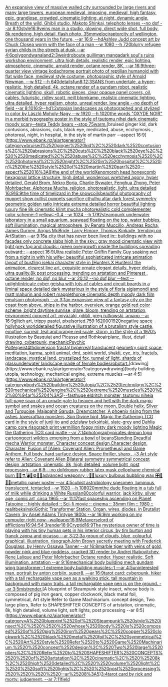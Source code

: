 [An expansive view of massive walled city surrounded by large rivers and many large towers, european medieval, imposing, medieval, high fantasy, epic, grandiose, crowded, cinematic lighting, at night, dynamic angle, Breath of the wild, Ghibli studio, Makoto Shinkai, telephoto lenses --no dof --ar 8:10](https://www.ebank.nz/aiartgenerator?category=An%2520expansive%2520view%2520of%2520massive%2520walled%2520city%2520surrounded%2520by%2520large%2520rivers%2520and%2520many%2520large%2520towers%2C%2520european%2520medieval%2C%2520imposing%2C%2520medieval%2C%2520high%2520fantasy%2C%2520epic%2C%2520grandiose%2C%2520crowded%2C%2520cinematic%2520lighting%2C%2520at%2520night%2C%2520dynamic%2520angle%2C%2520Breath%2520of%2520the%2520wild%2C%2520Ghibli%2520studio%2C%2520Makoto%2520Shinkai%2C%2520telephoto%2520lenses%2520--no%2520dof%2520--ar%25208%3A10)[style](https://www.ebank.nz/aiartgenerator?category=style)[16:9](https://www.ebank.nz/aiartgenerator?category=16%3A9)[veins man in a studio, glowing, direct wide shot, full body, 8k rendering, high detail, flash photo, 35mm](https://www.ebank.nz/aiartgenerator?category=veins%2520man%2520in%2520a%2520studio%2C%2520glowing%2C%2520direct%2520wide%2520shot%2C%2520full%2520body%2C%25208k%2520rendering%2C%2520high%2520detail%2C%2520flash%2520photo%2C%252035mm)[velociraptor](https://www.ebank.nz/aiartgenerator?category=velociraptor)[city of wellington, one thousand years in the future, --ar 16:9 --hd](https://www.ebank.nz/aiartgenerator?category=city%2520of%2520wellington%2C%2520one%2520thousand%2520years%2520in%2520the%2520future%2C%2520--ar%252016%3A9%2520--hd)[Ashley Judd concept art by Chuck Close](https://www.ebank.nz/aiartgenerator?category=Ashley%2520Judd%2520concept%2520art%2520by%2520Chuck%2520Close)[a worm with the face of a man --w 1080 --h 720](https://www.ebank.nz/aiartgenerator?category=a%2520worm%2520with%2520the%2520face%2520of%2520a%2520man%2520--w%25201080%2520--h%2520720)[blurry refugee syrian childs in the streets at dusk  --ar 4:6](https://www.ebank.nz/aiartgenerator?category=blurry%2520refugee%2520syrian%2520childs%2520in%2520the%2520streets%2520at%2520dusk%2520%2520--ar%25204%3A6)[polygondwanaland](https://www.ebank.nz/aiartgenerator?category=polygondwanaland)[2:3](https://www.ebank.nz/aiartgenerator?category=2%3A3)[weird](https://www.ebank.nz/aiartgenerator?category=weird)[roboute guilliman manga](https://www.ebank.nz/aiartgenerator?category=roboute%2520guilliman%2520manga)[dark soul's ruins workshop environment, ultra high details, realistic render, epic lighting, atmospheric, cinematic, arnold render, octane render, 8K, --ar 16:9](https://www.ebank.nz/aiartgenerator?category=dark%2520soul%27s%2520ruins%2520workshop%2520environment%2C%2520ultra%2520high%2520details%2C%2520realistic%2520render%2C%2520epic%2520lighting%2C%2520atmospheric%2C%2520cinematic%2C%2520arnold%2520render%2C%2520octane%2520render%2C%25208K%2C%2520--ar%252016%3A9)[three-quarter view vintage kodachrome portrait photo of reptilian humanoid with flat wide face, medieval style costume, photographic style of Arnold Newman, --w 512 --h 640](https://www.ebank.nz/aiartgenerator?category=three-quarter%2520view%2520vintage%2520kodachrome%2520portrait%2520photo%2520of%2520reptilian%2520humanoid%2520with%2520flat%2520wide%2520face%2C%2520medieval%2520style%2520costume%2C%2520photographic%2520style%2520of%2520Arnold%2520Newman%2C%2520--w%2520512%2520--h%2520640)[details](https://www.ebank.nz/aiartgenerator?category=details)[fun](https://www.ebank.nz/aiartgenerator?category=fun)[8:1](https://www.ebank.nz/aiartgenerator?category=8%3A1)[2:3](https://www.ebank.nz/aiartgenerator?category=2%3A3)[SANS from undertale, a hyper-realistic, high detailed, 4k, octane render of a gundam robot, realistic cinematic lighting, skull, robotic pieces, clear opaque panel covers, oil, cables, futuristic, ridley scott, neill blomkamp, realistic cinematic lighting, ultra detailed, hyper realism, photo, unreal render, low angle --no depth of field --ar 8:10](https://www.ebank.nz/aiartgenerator?category=SANS%2520from%2520undertale%2C%2520a%2520hyper-realistic%2C%2520high%2520detailed%2C%25204k%2C%2520octane%2520render%2520of%2520a%2520gundam%2520robot%2C%2520realistic%2520cinematic%2520lighting%2C%2520skull%2C%2520robotic%2520pieces%2C%2520clear%2520opaque%2520panel%2520covers%2C%2520oil%2C%2520cables%2C%2520futuristic%2C%2520ridley%2520scott%2C%2520neill%2520blomkamp%2C%2520realistic%2520cinematic%2520lighting%2C%2520ultra%2520detailed%2C%2520hyper%2520realism%2C%2520photo%2C%2520unreal%2520render%2C%2520low%2520angle%2520--no%2520depth%2520of%2520field%2520--ar%25208%3A10)[16:9](https://www.ebank.nz/aiartgenerator?category=16%3A9)[--hd](https://www.ebank.nz/aiartgenerator?category=--hd)[1:2](https://www.ebank.nz/aiartgenerator?category=1%3A2)[utopian landscapes as photographed and stylized in color by László Moholy-Nagy --w 1920 --h 1020](https://www.ebank.nz/aiartgenerator?category=utopian%2520landscapes%2520as%2520photographed%2520and%2520stylized%2520in%2520color%2520by%2520L%C3%A1szl%C3%B3%2520Moholy-Nagy%2520--w%25201920%2520--h%25201020)[the words "OXYDE NOIR" in a morbid typography poster in the style of tsutomu nihei dark cinematic moody scary](https://www.ebank.nz/aiartgenerator?category=the%2520words%2520%22OXYDE%2520NOIR%22%2520in%2520a%2520morbid%2520typography%2520poster%2520in%2520the%2520style%2520of%2520tsutomu%2520nihei%2520dark%2520cinematic%2520moody%2520scary)[--test](https://www.ebank.nz/aiartgenerator?category=--test)[a Teddy bears --stop 75](https://www.ebank.nz/aiartgenerator?category=a%2520Teddy%2520bears%2520--stop%252075)[warm.](https://www.ebank.nz/aiartgenerator?category=warm.)[bruised ginger kid, dark contusions, abrasions, cuts, black eye,  medicated, abuse, ecchymosis , photoreal, night, in hospital, in the style of martin parr --aspect 16:9](https://www.ebank.nz/aiartgenerator?category=bruised%2520ginger%2520kid%2C%2520dark%2520contusions%2C%2520abrasions%2C%2520cuts%2C%2520black%2520eye%2C%2520%2520medicated%2C%2520abuse%2C%2520ecchymosis%2520%2C%2520photoreal%2C%2520night%2C%2520in%2520hospital%2C%2520in%2520the%2520style%2520of%2520martin%2520parr%2520--aspect%252016%3A9)[the end of the world](https://www.ebank.nz/aiartgenerator?category=the%2520end%2520of%2520the%2520world)[Xenomorph head honeycomb hexagonal lattice structure  ,high detail, wonderous wretched agony, hyper detailed, Gerald Brom, Nekro Borja, Charlie Bywater, Fenghua Zhong, Peter Mohrbacher, Alphonse Mucha, religion, photorealistic, light, ultra detailed 16:9](https://www.ebank.nz/aiartgenerator?category=Xenomorph%2520head%2520honeycomb%2520hexagonal%2520lattice%2520structure%2520%2520%2Chigh%2520detail%2C%2520wonderous%2520wretched%2520agony%2C%2520hyper%2520detailed%2C%2520Gerald%2520Brom%2C%2520Nekro%2520Borja%2C%2520Charlie%2520Bywater%2C%2520Fenghua%2520Zhong%2C%2520Peter%2520Mohrbacher%2C%2520Alphonse%2520Mucha%2C%2520religion%2C%2520photorealistic%2C%2520light%2C%2520ultra%2520detailed%252016%3A9)[16:9](https://www.ebank.nz/aiartgenerator?category=16%3A9)[the time of time](https://www.ebank.nz/aiartgenerator?category=the%2520time%2520of%2520time)[lizard in the snow](https://www.ebank.nz/aiartgenerator?category=lizard%2520in%2520the%2520snow)[coils](https://www.ebank.nz/aiartgenerator?category=coils)[beautiful photography of muppet show cultist puppets sacrifice cthulhu altar dark forest symmetry geometric golden ratio intricate extreme detailed horror beautiful lighting luxury fine 8k  cinematic klimt mucha photorealistic cold complementer color scheme::1 yellow::-0.4 --w 1024 --h 1792](https://www.ebank.nz/aiartgenerator?category=beautiful%2520photography%2520of%2520muppet%2520show%2520cultist%2520puppets%2520sacrifice%2520cthulhu%2520altar%2520dark%2520forest%2520symmetry%2520geometric%2520golden%2520ratio%2520intricate%2520extreme%2520detailed%2520horror%2520beautiful%2520lighting%2520luxury%2520fine%25208k%2520%2520cinematic%2520klimt%2520mucha%2520photorealistic%2520cold%2520complementer%2520color%2520scheme%3A%3A1%2520yellow%3A%3A-0.4%2520--w%25201024%2520--h%25201792)[steampunk underwater laboratory in a small aquarium, seawead floating on the top, water bubbles, soft illumination, magical atmosphere, by Renato Muccillo, Andreas Rocha, James Gurney, Angus McBride, Larry Elmore, Thomas Kinkade, trending on ArtStation --ar 9:16](https://www.ebank.nz/aiartgenerator?category=steampunk%2520underwater%2520laboratory%2520in%2520a%2520small%2520aquarium%2C%2520seawead%2520floating%2520on%2520the%2520top%2C%2520water%2520bubbles%2C%2520soft%2520illumination%2C%2520magical%2520atmosphere%2C%2520by%2520Renato%2520Muccillo%2C%2520Andreas%2520Rocha%2C%2520James%2520Gurney%2C%2520Angus%2520McBride%2C%2520Larry%2520Elmore%2C%2520Thomas%2520Kinkade%2C%2520trending%2520on%2520ArtStation%2520--ar%25209%3A16)[a city that has never been lived in:: buildings with no facades only concrete slabs high in the sky:: gray mood cinematic view with light grey fog and clouds:: green overgrowth inside the buildings spreading outward:: --aspect 16:9](https://www.ebank.nz/aiartgenerator?category=a%2520city%2520that%2520has%2520never%2520been%2520lived%2520in%3A%3A%2520buildings%2520with%2520no%2520facades%2520only%2520concrete%2520slabs%2520high%2520in%2520the%2520sky%3A%3A%2520gray%2520mood%2520cinematic%2520view%2520with%2520light%2520grey%2520fog%2520and%2520clouds%3A%3A%2520green%2520overgrowth%2520inside%2520the%2520buildings%2520spreading%2520outward%3A%3A%2520--aspect%252016%3A9)[Ultra realistic Peter Griffin Family Guy soaking wet from a night in with his wife](https://www.ebank.nz/aiartgenerator?category=Ultra%2520realistic%2520Peter%2520Griffin%2520Family%2520Guy%2520soaking%2520wet%2520from%2520a%2520night%2520in%2520with%2520his%2520wife)[< beautiful sophisticated intricate animation layout of bustling isekai character,style in [Hunters X Hunters] the animation, clearest line art, exquisite ornate elegant details, hyper details, ultra quality,8k post processing, trending on artstation and Pinterest , octane render, no dof, no blur --ar 20:12 --no dof,blur --test --uplight](https://www.ebank.nz/aiartgenerator?category=%3C%2520beautiful%2520sophisticated%2520intricate%2520animation%2520layout%2520of%2520bustling%2520isekai%2520character%2Cstyle%2520in%2520%5BHunters%2520X%2520Hunters%5D%2520the%2520animation%2C%2520clearest%2520line%2520art%2C%2520exquisite%2520ornate%2520elegant%2520details%2C%2520hyper%2520details%2C%2520ultra%2520quality%2C8k%2520post%2520processing%2C%2520trending%2520on%2520artstation%2520and%2520Pinterest%2520%2C%2520octane%2520render%2C%2520no%2520dof%2C%2520no%2520blur%2520--ar%252020%3A12%2520--no%2520dof%2Cblur%2520--test%2520--uplight)[intricate cyber geisha with lots of cables and circuit boards in a liminal space detailed dark mysterious in the style of floria sigismondi and matt mahurin and robert mapplethorpe cinematic depth moody dark film emulsion photograph --ar 3:1](https://www.ebank.nz/aiartgenerator?category=intricate%2520cyber%2520geisha%2520with%2520lots%2520of%2520cables%2520and%2520circuit%2520boards%2520in%2520a%2520liminal%2520space%2520detailed%2520dark%2520mysterious%2520in%2520the%2520style%2520of%2520floria%2520sigismondi%2520and%2520matt%2520mahurin%2520and%2520robert%2520mapplethorpe%2520cinematic%2520depth%2520moody%2520dark%2520film%2520emulsion%2520photograph%2520--ar%25203%3A1)[an expansive view of a fantasy city on the coast from above, ships in the harbor, overview, orange gold red color scheme, bright daytime sunrise, glare, bloom, trending on artstation, environment concept art, miyazaki, gihbli, greg rutkowski, amano --ar 16:9](https://www.ebank.nz/aiartgenerator?category=an%2520expansive%2520view%2520of%2520a%2520fantasy%2520city%2520on%2520the%2520coast%2520from%2520above%2C%2520ships%2520in%2520the%2520harbor%2C%2520overview%2C%2520orange%2520gold%2520red%2520color%2520scheme%2C%2520bright%2520daytime%2520sunrise%2C%2520glare%2C%2520bloom%2C%2520trending%2520on%2520artstation%2C%2520environment%2520concept%2520art%2C%2520miyazaki%2C%2520gihbli%2C%2520greg%2520rutkowski%2C%2520amano%2520--ar%252016%3A9)[glitch art, trippy pastel, pixelsorted](https://www.ebank.nz/aiartgenerator?category=glitch%2520art%2C%2520trippy%2520pastel%2C%2520pixelsorted)[.75](https://www.ebank.nz/aiartgenerator?category=.75)[9:16](https://www.ebank.nz/aiartgenerator?category=9%3A16)[2000](https://www.ebank.nz/aiartgenerator?category=2000)[1920](https://www.ebank.nz/aiartgenerator?category=1920)[negative space hollyhock world](https://www.ebank.nz/aiartgenerator?category=negative%2520space%2520hollyhock%2520world)[detailed figurative illustration of a brutalism style castle, emotive, surreal, teal and orange red scale, storm, in the style of a 1970’s illustration by Basquiat and Picasso and Rothko](https://www.ebank.nz/aiartgenerator?category=detailed%2520figurative%2520illustration%2520of%2520a%2520brutalism%2520style%2520castle%2C%2520emotive%2C%2520surreal%2C%2520teal%2520and%2520orange%2520red%2520scale%2C%2520storm%2C%2520in%2520the%2520style%2520of%2520a%25201970%E2%80%99s%2520illustration%2520by%2520Basquiat%2520and%2520Picasso%2520and%2520Rothko)[airplane, illust, detail drawing, cyberpunk, mechanic](https://www.ebank.nz/aiartgenerator?category=airplane%2C%2520illust%2C%2520detail%2520drawing%2C%2520cyberpunk%2C%2520mechanic)[Psychic Poltergeist](https://www.ebank.nz/aiartgenerator?category=Psychic%2520Poltergeist)[4thdimension,fractal,hyperreal,translucent,geometry,spirit,space,meditation, karma, spirit animal, dmt, spirit world, shakti, eye, iris, fractals, landscape, mystical land, crystalized fox, tunnel of light, shards of glass](https://www.ebank.nz/aiartgenerator?category=4thdimension%2Cfractal%2Chyperreal%2Ctranslucent%2Cgeometry%2Cspirit%2Cspace%2Cmeditation%2C%2520karma%2C%2520spirit%2520animal%2C%2520dmt%2C%2520spirit%2520world%2C%2520shakti%2C%2520eye%2C%2520iris%2C%2520fractals%2C%2520landscape%2C%2520mystical%2520land%2C%2520crystalized%2520fox%2C%2520tunnel%2520of%2520light%2C%2520shards%2520of%2520glass)[underwater landscape made of female bodies](https://www.ebank.nz/aiartgenerator?category=underwater%2520landscape%2520made%2520of%2520female%2520bodies)[robot](https://www.ebank.nz/aiartgenerator?category=robot)[art.](https://www.ebank.nz/aiartgenerator?category=art.)[drawing](https://www.ebank.nz/aiartgenerator?category=drawing)[body building utopia, technology, mechanical engine, extreme muscles —ar 4:5](https://www.ebank.nz/aiartgenerator?category=body%2520building%2520utopia%2C%2520technology%2C%2520mechanical%2520engine%2C%2520extreme%2520muscles%2520%E2%80%94ar%25204%3A5)[--fast](https://www.ebank.nz/aiartgenerator?category=--fast)[huge eldritch monster, tsutomu nihei](https://www.ebank.nz/aiartgenerator?category=huge%2520eldritch%2520monster%2C%2520tsutomu%2520nihei)[a full-page scan of an ornate gate to heaven and hell with the dark magic symbol and snakes and ocean creatures on the moon, Double helix, Silver and Turquoise, Majapahit Garuda, Dreamcatcher, A phoenix rising from the ashes, lovecraftian monsters, Sun Divine bird, Magic the Gathering TCG card in the style of junji ito and zdzisław beksiński, slate-grey and Dahlia camp core risograph print vermillion foggy misty dark moody lighting Magic the Gathering TCG card matte --ar 7:14](https://www.ebank.nz/aiartgenerator?category=a%2520full-page%2520scan%2520of%2520an%2520ornate%2520gate%2520to%2520heaven%2520and%2520hell%2520with%2520the%2520dark%2520magic%2520symbol%2520and%2520snakes%2520and%2520ocean%2520creatures%2520on%2520the%2520moon%2C%2520Double%2520helix%2C%2520Silver%2520and%2520Turquoise%2C%2520Majapahit%2520Garuda%2C%2520Dreamcatcher%2C%2520A%2520phoenix%2520rising%2520from%2520the%2520ashes%2C%2520lovecraftian%2520monsters%2C%2520Sun%2520Divine%2520bird%2C%2520Magic%2520the%2520Gathering%2520TCG%2520card%2520in%2520the%2520style%2520of%2520junji%2520ito%2520and%2520zdzis%C5%82aw%2520beksi%C5%84ski%2C%2520slate-grey%2520and%2520Dahlia%2520camp%2520core%2520risograph%2520print%2520vermillion%2520foggy%2520misty%2520dark%2520moody%2520lighting%2520Magic%2520the%2520Gathering%2520TCG%2520card%2520matte%2520--ar%25207%3A14)[photography](https://www.ebank.nz/aiartgenerator?category=photography)[pirates demon logo cartoon](https://www.ebank.nz/aiartgenerator?category=pirates%2520demon%2520logo%2520cartoon)[geert wilders emerging from a bowl of beans](https://www.ebank.nz/aiartgenerator?category=geert%2520wilders%2520emerging%2520from%2520a%2520bowl%2520of%2520beans)[Standing Dreadful mecha Warrior monster, Character concept design,Character design,  Character, Fusion of [Alien: Covenant Alien: Prometheus] and Game Anthem,  Full body,  hard surface design, Space thriller, sharp , ::3  Art style refer to Alien: Covenant Alien   Bilateral symmetry       symmetrical   concept design,  artstation, cinematic,  8k, high detailed,  volume light,  post processing    --ar 6:9   --no dof](https://www.ebank.nz/aiartgenerator?category=Standing%2520Dreadful%2520mecha%2520Warrior%2520monster%2C%2520Character%2520concept%2520design%2CCharacter%2520design%2C%2520%2520Character%2C%2520Fusion%2520of%2520%5BAlien%3A%2520Covenant%2520Alien%3A%2520Prometheus%5D%2520and%2520Game%2520Anthem%2C%2520%2520Full%2520body%2C%2520%2520hard%2520surface%2520design%2C%2520Space%2520thriller%2C%2520sharp%2520%2C%2520%3A%3A3%2520%2520Art%2520style%2520refer%2520to%2520Alien%3A%2520Covenant%2520Alien%2520%2520%2520Bilateral%2520symmetry%2520%2520%2520%2520%2520%2520%2520symmetrical%2520%2520%2520concept%2520design%2C%2520%2520artstation%2C%2520cinematic%2C%2520%25208k%2C%2520high%2520detailed%2C%2520%2520volume%2520light%2C%2520%2520post%2520processing%2520%2520%2520%2520--ar%25206%3A9%2520%2520%2520--no%2520dof)[droopy rubber latex mask cellophane chemical burn 🩻💉⚗️💣🧨⚙️🔩💎advanced weaponry 💡🔌📡luxury bulbous bubbling wax 🎛📀📀📀metallic paper poster —ar 4:5](https://www.ebank.nz/aiartgenerator?category=droopy%2520rubber%2520latex%2520mask%2520cellophane%2520chemical%2520burn%2520%F0%9F%A9%BB%F0%9F%92%89%E2%9A%97%EF%B8%8F%F0%9F%92%A3%F0%9F%A7%A8%E2%9A%99%EF%B8%8F%F0%9F%94%A9%F0%9F%92%8Eadvanced%2520weaponry%2520%F0%9F%92%A1%F0%9F%94%8C%F0%9F%93%A1luxury%2520bulbous%2520bubbling%2520wax%2520%F0%9F%8E%9B%F0%9F%93%80%F0%9F%93%80%F0%9F%93%80metallic%2520paper%2520poster%2520%E2%80%94ar%25204%3A5)[cubist astrobiology specimen, luminous, translucent, tentacled --w 1920 --h 1080](https://www.ebank.nz/aiartgenerator?category=cubist%2520astrobiology%2520specimen%2C%2520luminous%2C%2520translucent%2C%2520tentacled%2520--w%25201920%2520--h%25201080)[20mm](https://www.ebank.nz/aiartgenerator?category=20mm)[the dude floating in a tub full of milk while drinking a White Russian](https://www.ebank.nz/aiartgenerator?category=the%2520dude%2520floating%2520in%2520a%2520tub%2520full%2520of%2520milk%2520while%2520drinking%2520a%2520White%2520Russian)[80](https://www.ebank.nz/aiartgenerator?category=80)[colorful warrior, jack kirby, silver age, comic art, circa 1965 --ar 11:17](https://www.ebank.nz/aiartgenerator?category=colorful%2520warrior%2C%2520jack%2520kirby%2C%2520silver%2520age%2C%2520comic%2520art%2C%2520circa%25201965%2520--ar%252011%3A17)[fast spaceship ascending on Planet Tatooine :: highly detailed :: Sci-fi movie :: cinema :: 35mm film :: 1980 :: real](https://www.ebank.nz/aiartgenerator?category=fast%2520spaceship%2520ascending%2520on%2520Planet%2520Tatooine%2520%3A%3A%2520highly%2520detailed%2520%3A%3A%2520Sci-fi%2520movie%2520%3A%3A%2520cinema%2520%3A%3A%252035mm%2520film%2520%3A%3A%25201980%2520%3A%3A%2520real)[it](https://www.ebank.nz/aiartgenerator?category=it)[beksinski](https://www.ebank.nz/aiartgenerator?category=beksinski)[Gothic Transformer Station, Organ, wires, diodes,  in Brutalist Cavern,  by Ansel Adams Tintype 1800s --ar 16:9](https://www.ebank.nz/aiartgenerator?category=Gothic%2520Transformer%2520Station%2C%2520Organ%2C%2520wires%2C%2520diodes%2C%2520%2520in%2520Brutalist%2520Cavern%2C%2520%2520by%2520Ansel%2520Adams%2520Tintype%25201800s%2520--ar%252016%3A9)[im working on my computer right now](https://www.ebank.nz/aiartgenerator?category=im%2520working%2520on%2520my%2520computer%2520right%2520now)[--wallpaper](https://www.ebank.nz/aiartgenerator?category=--wallpaper)[16:9](https://www.ebank.nz/aiartgenerator?category=16%3A9)[Metaverse](https://www.ebank.nz/aiartgenerator?category=Metaverse)[lord of afflictions](https://www.ebank.nz/aiartgenerator?category=lord%2520of%2520afflictions)[16:9](https://www.ebank.nz/aiartgenerator?category=16%3A9)[4:5](https://www.ebank.nz/aiartgenerator?category=4%3A5)[4:3](https://www.ebank.nz/aiartgenerator?category=4%3A3)[render](https://www.ebank.nz/aiartgenerator?category=render)[16:9](https://www.ebank.nz/aiartgenerator?category=16%3A9)[Cryptid](https://www.ebank.nz/aiartgenerator?category=Cryptid)[16:9](https://www.ebank.nz/aiartgenerator?category=16%3A9)[The mysterious owner of time is playing with his tiny human pets in his interior circus, by tim burton and franck zappa and picasso --ar 3:2](https://www.ebank.nz/aiartgenerator?category=The%2520mysterious%2520owner%2520of%2520time%2520is%2520playing%2520with%2520his%2520tiny%2520human%2520pets%2520in%2520his%2520interior%2520circus%2C%2520by%2520tim%2520burton%2520and%2520franck%2520zappa%2520and%2520picasso%2520--ar%25203%3A2)[2:3](https://www.ebank.nz/aiartgenerator?category=2%3A3)[a group of clouds, blue, colourful, graphical, illustration, risograph](https://www.ebank.nz/aiartgenerator?category=a%2520group%2520of%2520clouds%2C%2520blue%2C%2520colourful%2C%2520graphical%2C%2520illustration%2C%2520risograph)[John Brown secretly meeting with Frederick Douglass, by Henry Ossawa Tanner --ar 16:8](https://www.ebank.nz/aiartgenerator?category=John%2520Brown%2520secretly%2520meeting%2520with%2520Frederick%2520Douglass%2C%2520by%2520Henry%2520Ossawa%2520Tanner%2520--ar%252016%3A8)[marble tiger with veins of gold, powder pink and blue goddess, cracked 3D render by Andrei Riabovitchev, Rene Lalique and Peter Mohrbacher Octane render. Hyper realistic. Soft illumination. artstation --ar 9:16](https://www.ebank.nz/aiartgenerator?category=marble%2520tiger%2520with%2520veins%2520of%2520gold%2C%2520powder%2520pink%2520and%2520blue%2520goddess%2C%2520cracked%25203D%2520render%2520by%2520Andrei%2520Riabovitchev%2C%2520Rene%2520Lalique%2520and%2520Peter%2520Mohrbacher%2520Octane%2520render.%2520Hyper%2520realistic.%2520Soft%2520illumination.%2520artstation%2520--ar%25209%3A16)[mechanical body building mech gundam wing transformer::1 extreme body building muscles::1 —ar 4:5](https://www.ebank.nz/aiartgenerator?category=mechanical%2520body%2520building%2520mech%2520gundam%2520wing%2520transformer%3A%3A1%2520extreme%2520body%2520building%2520muscles%3A%3A1%2520%E2%80%94ar%25204%3A5)[uninterested man, portrait by anton corbijn, super8, —ar 16:9](https://www.ebank.nz/aiartgenerator?category=uninterested%2520man%2C%2520portrait%2520by%2520anton%2520corbijn%2C%2520super8%2C%2520%E2%80%94ar%252016%3A9)[tarot card: cyberpunk. hiker with a tall rechargable vape pen as a walking stick. tall mountain in background with many trails. a tall rechargable vape pen is on the ground. --ar 3:5](https://www.ebank.nz/aiartgenerator?category=tarot%2520card%3A%2520cyberpunk.%2520hiker%2520with%2520a%2520tall%2520rechargable%2520vape%2520pen%2520as%2520a%2520walking%2520stick.%2520tall%2520mountain%2520in%2520background%2520with%2520many%2520trails.%2520a%2520tall%2520rechargable%2520vape%2520pen%2520is%2520on%2520the%2520ground.%2520--ar%25203%3A5)[mist](https://www.ebank.nz/aiartgenerator?category=mist)[render.](https://www.ebank.nz/aiartgenerator?category=render.)[A blueprint of Steampunk style insect,   whose body is composed of pig iron gears, copper clockwork, black metal foil, symmetrical, Art style Refer to Game Machinarium.  concept design, Two large pliers, Refer to SHAPESHIFTER CONCEPTS  of artstation, cinematic,  8k, high detailed,  volume light,  soft lights,  post processing    --ar 8:5](https://www.ebank.nz/aiartgenerator?category=A%2520blueprint%2520of%2520Steampunk%2520style%2520insect%2C%2520%2520%2520whose%2520body%2520is%2520composed%2520of%2520pig%2520iron%2520gears%2C%2520copper%2520clockwork%2C%2520black%2520metal%2520foil%2C%2520symmetrical%2C%2520Art%2520style%2520Refer%2520to%2520Game%2520Machinarium.%2520%2520concept%2520design%2C%2520Two%2520large%2520pliers%2C%2520Refer%2520to%2520SHAPESHIFTER%2520CONCEPTS%2520%2520of%2520artstation%2C%2520cinematic%2C%2520%25208k%2C%2520high%2520detailed%2C%2520%2520volume%2520light%2C%2520%2520soft%2520lights%2C%2520%2520post%2520processing%2520%2520%2520%2520--ar%25208%3A5)[3:4](https://www.ebank.nz/aiartgenerator?category=3%3A4)[tarot card by rick and morty: judgement. --ar 7:11](https://www.ebank.nz/aiartgenerator?category=tarot%2520card%2520by%2520rick%2520and%2520morty%3A%2520judgement.%2520--ar%25207%3A11)[field](https://www.ebank.nz/aiartgenerator?category=field)